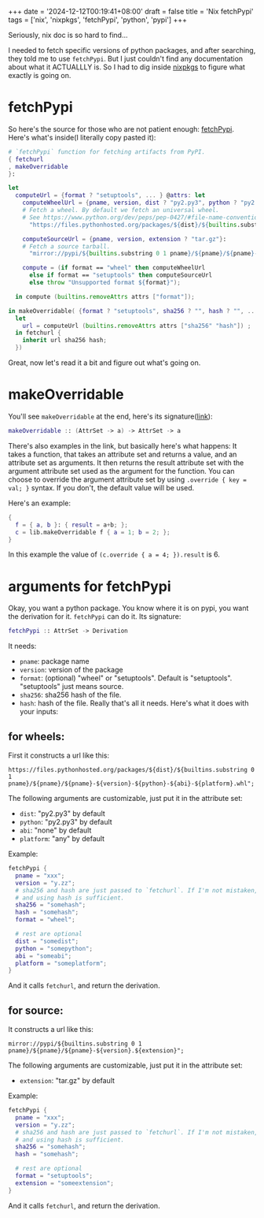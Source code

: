 +++
date = '2024-12-12T00:19:41+08:00'
draft = false
title = 'Nix fetchPypi'
tags = ['nix', 'nixpkgs', 'fetchPypi', 'python', 'pypi']
+++

Seriously, nix doc is so hard to find...
<!--more-->

I needed to fetch specific versions of python packages, and after searching, they told me to use `fetchPypi`. But I just couldn't find any documentation about what it ACTUALLLY is. So I had to dig inside [nixpkgs](https://github.com/NixOS/nixpkgs) to figure what exactly is going on.

# fetchPypi
So here's the source for those who are not patient enough: 
[fetchPypi](https://github.com/NixOS/nixpkgs/blob/master/pkgs/build-support/fetchpypi/default.nix).
Here's what's inside(I literally copy pasted it):
```nix
# `fetchPypi` function for fetching artifacts from PyPI.
{ fetchurl
, makeOverridable
}:

let
  computeUrl = {format ? "setuptools", ... } @attrs: let
    computeWheelUrl = {pname, version, dist ? "py2.py3", python ? "py2.py3", abi ? "none", platform ? "any"}:
    # Fetch a wheel. By default we fetch an universal wheel.
    # See https://www.python.org/dev/peps/pep-0427/#file-name-convention for details regarding the optional arguments.
      "https://files.pythonhosted.org/packages/${dist}/${builtins.substring 0 1 pname}/${pname}/${pname}-${version}-${python}-${abi}-${platform}.whl";

    computeSourceUrl = {pname, version, extension ? "tar.gz"}:
    # Fetch a source tarball.
      "mirror://pypi/${builtins.substring 0 1 pname}/${pname}/${pname}-${version}.${extension}";

    compute = (if format == "wheel" then computeWheelUrl
      else if format == "setuptools" then computeSourceUrl
      else throw "Unsupported format ${format}");

  in compute (builtins.removeAttrs attrs ["format"]);

in makeOverridable( {format ? "setuptools", sha256 ? "", hash ? "", ... } @attrs:
  let
    url = computeUrl (builtins.removeAttrs attrs ["sha256" "hash"]) ;
  in fetchurl {
    inherit url sha256 hash;
  })
```
Great, now let's read it a bit and figure out what's going on. 

# makeOverridable
You'll see `makeOverridable` at the end, here's its signature([link](https://github.com/NixOS/nixpkgs/blob/204afb3d25f51a296b5d4c0ae9d39d5c1e9bdee2/lib/customisation.nix#L93)):
```nix
makeOverridable :: (AttrSet -> a) -> AttrSet -> a
```
There's also examples in the link, but basically here's what happens:
It takes a function, that takes an attribute set and returns a value, and an attribute set as arguments. It then returns the result attribute set with the argument attribute set used as the argument for the function. 
You can choose to override the argument attribute set by using `.override { key = val; }` syntax. If you don't, the default value will be used.

Here's an example:
```nix
{
  f = { a, b }: { result = a+b; };
  c = lib.makeOverridable f { a = 1; b = 2; };
}
```
In this example the value of
`(c.override { a = 4; }).result` is 6.

# arguments for fetchPypi
Okay, you want a python package. You know where it is on pypi, you want the derivation for it. `fetchPypi` can do it. 
Its signature:
```nix
fetchPypi :: AttrSet -> Derivation
```
It needs:
- `pname`: package name
- `version`: version of the package
- `format`: (optional) "wheel" or "setuptools". Default is "setuptools". "setuptools" just means source.
- `sha256`: sha256 hash of the file.
- `hash`: hash of the file.
Really that's all it needs. Here's what it does with your inputs:

## for wheels:
First it constructs a url like this:
```
https://files.pythonhosted.org/packages/${dist}/${builtins.substring 0 1 pname}/${pname}/${pname}-${version}-${python}-${abi}-${platform}.whl";
```
The following arguments are customizable, just put it in the attribute set:
- `dist`: "py2.py3" by default
- `python`: "py2.py3" by default
- `abi`: "none" by default
- `platform`: "any" by default

Example:
```nix
fetchPypi {
  pname = "xxx";
  version = "y.zz";
  # sha256 and hash are just passed to `fetchurl`. If I'm not mistaken, sha256 is legacy, 
  # and using hash is sufficient.
  sha256 = "somehash";
  hash = "somehash";
  format = "wheel";

  # rest are optional
  dist = "somedist";
  python = "somepython";
  abi = "someabi";
  platform = "someplatform";
}
```
And it calls `fetchurl`, and return the derivation.

## for source:
It constructs a url like this:
```
mirror://pypi/${builtins.substring 0 1 pname}/${pname}/${pname}-${version}.${extension}";
```
The following arguments are customizable, just put it in the attribute set:
- `extension`: "tar.gz" by default

Example:
```nix
fetchPypi {
  pname = "xxx";
  version = "y.zz";
  # sha256 and hash are just passed to `fetchurl`. If I'm not mistaken, sha256 is legacy, 
  # and using hash is sufficient.
  sha256 = "somehash";
  hash = "somehash";

  # rest are optional
  format = "setuptools";
  extension = "someextension";
}
```
And it calls `fetchurl`, and return the derivation.
